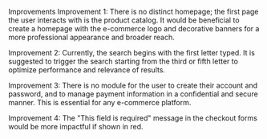 Improvements
Improvement 1:
There is no distinct homepage; the first page the user interacts with is the product catalog. It would be beneficial to create a homepage with the e-commerce logo and decorative banners for a more professional appearance and broader reach.

Improvement 2:
Currently, the search begins with the first letter typed. It is suggested to trigger the search starting from the third or fifth letter to optimize performance and relevance of results.

Improvement 3:
There is no module for the user to create their account and password, and to manage payment information in a confidential and secure manner. This is essential for any e-commerce platform.

Improvement 4:
The "This field is required" message in the checkout forms would be more impactful if shown in red.

